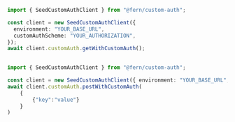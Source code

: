 ```typescript
import { SeedCustomAuthClient } from "@fern/custom-auth";

const client = new SeedCustomAuthClient({
  environment: "YOUR_BASE_URL",
  customAuthScheme: "YOUR_AUTHORIZATION",
});
await client.customAuth.getWithCustomAuth();
 
```                        


```typescript
import { SeedCustomAuthClient } from "@fern/custom-auth";

const client = new SeedCustomAuthClient({ environment: "YOUR_BASE_URL", customAuthScheme: "YOUR_AUTHORIZATION" });        
await client.customAuth.postWithCustomAuth(
	{
		{"key":"value"}
	}
)
 
```                        


